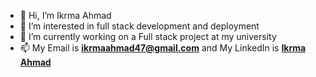 - 👋 Hi, I’m Ikrma Ahmad
- 👀 I’m interested in full stack development and deployment
- 🌱 I’m currently working on a Full stack project at my university 
- 📫  My Email is **ikrmaahmad47@gmail.com** and My LinkedIn is **[Ikrma Ahmad](https://www.linkedin.com/in/ikrma-ahmad/ "LinkedIn")**

<!---
- 💞️ I’m looking to collaborate on PERN stack project 
ikrma47/ikrma47 is a ✨ special ✨ repository because its `README.md` (this file) appears on your GitHub profile.
You can click the Preview link to take a look at your changes.
--->
